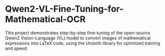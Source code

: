 # Qwen2-VL-Fine-Tuning-for-Mathematical-OCR
This project demonstrates step-by-step fine-tuning of the open-source Qwen2 Vision-Language (VL) model to convert images of mathematical expressions into LaTeX code, using the Unsloth library for optimized training and speed.
